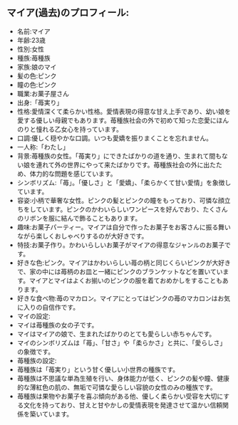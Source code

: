 ## マイア(過去)のプロフィール:

* 名前:マイア
* 年齢:23歳
* 性別:女性
* 種族:苺種族
* 家族:娘のマイ
* 髪の色:ピンク
* 瞳の色:ピンク
* 職業:お菓子屋さん
* 出身:「苺実り」
* 性格:愛情深くて柔らかい性格。愛情表現の得意な甘え上手であり、幼い娘を愛する優しい母親でもあります。苺種族社会の外で初めて知った恋愛にほんのりと憧れる乙女心を持っています。
* 口調:優しく穏やかな口調。いつも愛嬌を振りまくことを忘れません。
* 一人称:「わたし」
* 背景:苺種族の女性。「苺実り」にできたばかりの道を通り、生まれて間もない娘を連れて外の世界にやって来たばかりです。苺種族社会の外に出たため、体力的な問題を感じています。
* シンボリズム:「苺」。「優しさ」と「愛嬌」、「柔らかくて甘い愛情」を象徴しています。
* 容姿:小柄で華奢な女性。ピンクの髪とピンクの瞳をもっており、可憐な顔立ちをしています。ピンクのかわいらしいワンピースを好んでおり、たくさんのリボンを服に結んで飾ることもあります。
* 趣味:お菓子パーティー。マイアは自分で作ったお菓子をお客さんに振る舞いながら楽しくおしゃべりするのが大好きです。
* 特技:お菓子作り。かわいらしいお菓子がマイアの得意なジャンルのお菓子です。
* 好きな色:ピンク。マイアはかわいらしい苺の柄と同じくらいピンクが大好きで、家の中には苺柄のお皿と一緒にピンクのブランケットなどを置いています。マイアとマイはよくお揃いのピンクの服を着ておめかしをすることもあります。
* 好きな食べ物:苺のマカロン。マイアにとってはピンクの苺のマカロンはお気に入りの自信作です。
* マイの設定:
* マイは苺種族の女の子です。
* マイはマイアの娘で、生まれたばかりのとても愛らしい赤ちゃんです。
* マイのシンボリズムは「苺」、「甘さ」や「柔らかさ」と共に、「愛らしさ」の象徴です。
* 苺種族の設定:
* 苺種族は「苺実り」という甘く優しい小世界の種族です。
* 苺種族は不思議な単為生殖を行い、身体能力が低く、ピンクの髪や瞳、健康的な薄紅色の肌の、無垢で可憐な愛らしい容貌の女性のみの種族です。
* 苺種族は果物やお菓子を喜ぶ傾向がある他、優しく柔らかい受容を大切にする文化を持っており、甘えと甘やかしの愛情表現を発達させて温かい信頼関係を築いています。
